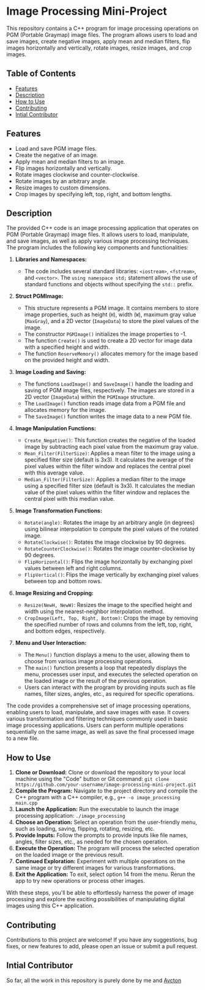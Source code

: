 # Image Processing Mini-Project

This repository contains a C++ program for image processing operations on PGM (Portable Graymap) image files. The program allows users to load and save images, create negative images, apply mean and median filters, flip images horizontally and vertically, rotate images, resize images, and crop images.

## Table of Contents
- [Features](#features)
- [Description](#description)
- [How to Use](#how-to-use)
- [Contributing](#contributing)
- [Intial Contributor](#Intial-Contributor)

## Features

- Load and save PGM image files.
- Create the negative of an image.
- Apply mean and median filters to an image.
- Flip images horizontally and vertically.
- Rotate images clockwise and counter-clockwise.
- Rotate images by an arbitrary angle.
- Resize images to custom dimensions.
- Crop images by specifying left, top, right, and bottom lengths.

## Description

The provided C++ code is an image processing application that operates on PGM (Portable Graymap) image files. It allows users to load, manipulate, and save images, as well as apply various image processing techniques. The program includes the following key components and functionalities:

1. **Libraries and Namespaces:**
   - The code includes several standard libraries: `<iostream>`, `<fstream>`, and `<vector>`. The `using namespace std;` statement allows the use of standard functions and objects without specifying the `std::` prefix.

2. **Struct PGMImage:**
   - This structure represents a PGM image. It contains members to store image properties, such as height (`H`), width (`W`), maximum gray value (`MaxGray`), and a 2D vector (`ImageData`) to store the pixel values of the image.
   - The constructor `PGMImage()` initializes the image properties to -1.
   - The function `Create()` is used to create a 2D vector for image data with a specified height and width.
   - The function `ReserveMemory()` allocates memory for the image based on the provided height and width.

3. **Image Loading and Saving:**
   - The functions `LoadImage()` and `SaveImage()` handle the loading and saving of PGM image files, respectively. The images are stored in a 2D vector (`ImageData`) within the `PGMImage` structure.
   - The `LoadImage()` function reads image data from a PGM file and allocates memory for the image.
   - The `SaveImage()` function writes the image data to a new PGM file.

4. **Image Manipulation Functions:**
   - `Create_Negative()`: This function creates the negative of the loaded image by subtracting each pixel value from the maximum gray value.
   - `Mean_Filter(FilterSize)`: Applies a mean filter to the image using a specified filter size (default is 3x3). It calculates the average of the pixel values within the filter window and replaces the central pixel with this average value.
   - `Median_Filter(FilterSize)`: Applies a median filter to the image using a specified filter size (default is 3x3). It calculates the median value of the pixel values within the filter window and replaces the central pixel with this median value.

5. **Image Transformation Functions:**
   - `Rotate(angle)`: Rotates the image by an arbitrary angle (in degrees) using bilinear interpolation to compute the pixel values of the rotated image.
   - `RotateClockwise()`: Rotates the image clockwise by 90 degrees.
   - `RotateCounterClockwise()`: Rotates the image counter-clockwise by 90 degrees.
   - `FlipHorizontal()`: Flips the image horizontally by exchanging pixel values between left and right columns.
   - `FlipVertical()`: Flips the image vertically by exchanging pixel values between top and bottom rows.

6. **Image Resizing and Cropping:**
   - `Resize(NewH, NewW)`: Resizes the image to the specified height and width using the nearest-neighbor interpolation method.
   - `CropImage(Left, Top, Right, Bottom)`: Crops the image by removing the specified number of rows and columns from the left, top, right, and bottom edges, respectively.

7. **Menu and User Interaction:**
   - The `Menu()` function displays a menu to the user, allowing them to choose from various image processing operations.
   - The `main()` function presents a loop that repeatedly displays the menu, processes user input, and executes the selected operation on the loaded image or the result of the previous operation.
   - Users can interact with the program by providing inputs such as file names, filter sizes, angles, etc., as required for specific operations.

The code provides a comprehensive set of image processing operations, enabling users to load, manipulate, and save images with ease. It covers various transformation and filtering techniques commonly used in basic image processing applications. Users can perform multiple operations sequentially on the same image, as well as save the final processed image to a new file.

## How to Use

1. **Clone or Download:** Clone or download the repository to your local machine using the "Code" button or Git command: `git clone https://github.com/your-username/image-processing-mini-project.git`
2. **Compile the Program:** Navigate to the project directory and compile the C++ program with a C++ compiler, e.g., `g++ -o image_processing main.cpp`
3. **Launch the Application:** Run the executable to launch the image processing application: `./image_processing`
4. **Choose an Operation:** Select an operation from the user-friendly menu, such as loading, saving, flipping, rotating, resizing, etc.
5. **Provide Inputs:** Follow the prompts to provide inputs like file names, angles, filter sizes, etc., as needed for the chosen operation.
6. **Execute the Operation:** The program will process the selected operation on the loaded image or the previous result.
7. **Continued Exploration:** Experiment with multiple operations on the same image or try different images for various transformations.
8. **Exit the Application:** To exit, select option 14 from the menu. Rerun the app to try new operations or process other images.

With these steps, you'll be able to effortlessly harness the power of image processing and explore the exciting possibilities of manipulating digital images using this C++ application.

## Contributing

Contributions to this project are welcome! If you have any suggestions, bug fixes, or new features to add, please open an issue or submit a pull request.

## Intial Contributor

So far, all the work in this repository is purely done by me and [Avcton](https://github.com/avcton)


